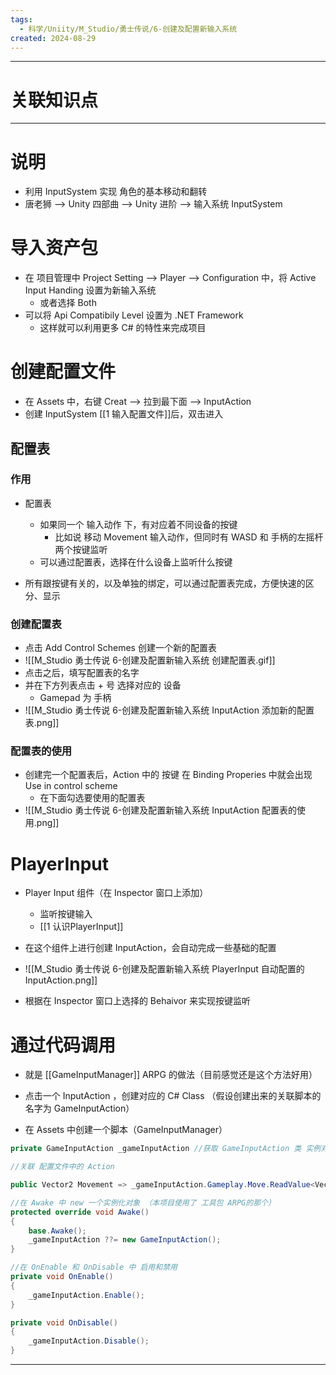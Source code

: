 ```yaml
---
tags:
  - 科学/Uniity/M_Studio/勇士传说/6-创建及配置新输入系统
created: 2024-08-29
---
```


---
# 关联知识点



---
# 说明

- 利用 InputSystem 实现 角色的基本移动和翻转
- 唐老狮 ——> Unity 四部曲 ——> Unity 进阶 ——> 输入系统 InputSystem
# 导入资产包

- 在 项目管理中 Project Setting ——> Player ——> Configuration 中，将 Active Input Handing 设置为新输入系统
	- 或者选择 Both
- 可以将 Api Compatibily Level 设置为 .NET Framework
	- 这样就可以利用更多 C# 的特性来完成项目
# 创建配置文件

- 在 Assets 中，右键 Creat ——> 拉到最下面 ——> InputAction
- 创建 InputSystem [[1 输入配置文件]]后，双击进入
## 配置表
### 作用

- 配置表
	- 如果同一个 输入动作 下，有对应着不同设备的按键
		- 比如说 移动 Movement 输入动作，但同时有 WASD 和 手柄的左摇杆 两个按键监听
	- 可以通过配置表，选择在什么设备上监听什么按键

- 所有跟按键有关的，以及单独的绑定，可以通过配置表完成，方便快速的区分、显示
### 创建配置表

- 点击 Add Control Schemes 创建一个新的配置表
- ![[M_Studio 勇士传说 6-创建及配置新输入系统 创建配置表.gif]]
- 点击之后，填写配置表的名字
- 并在下方列表点击 + 号 选择对应的 设备
	- Gamepad 为 手柄
- ![[M_Studio 勇士传说 6-创建及配置新输入系统 InputAction 添加新的配置表.png]]
### 配置表的使用

- 创建完一个配置表后，Action 中的 按键 在 Binding Properies 中就会出现 Use in control scheme
	- 在下面勾选要使用的配置表
- ![[M_Studio 勇士传说 6-创建及配置新输入系统 InputAction 配置表的使用.png]]
# PlayerInput

- Player Input 组件（在 Inspector 窗口上添加）
	- 监听按键输入
	- [[1 认识PlayerInput]]

- 在这个组件上进行创建 InputAction，会自动完成一些基础的配置
- ![[M_Studio 勇士传说 6-创建及配置新输入系统 PlayerInput 自动配置的 InputAction.png]]

- 根据在 Inspector 窗口上选择的 Behaivor 来实现按键监听
# 通过代码调用

- 就是 [[GameInputManager]] ARPG 的做法（目前感觉还是这个方法好用）

- 点击一个 InputAction ，创建对应的 C# Class （假设创建出来的关联脚本的名字为 GameInputAction）
- 在 Assets 中创建一个脚本（GameInputManager）

```C#
private GameInputAction _gameInputAction //获取 GameInputAction 类 实例对象

//关联 配置文件中的 Action

public Vector2 Movement => _gameInputAction.Gameplay.Move.ReadValue<Vector2>();

//在 Awake 中 new 一个实例化对象 （本项目使用了 工具包 ARPG的那个）
protected override void Awake()  
{  
    base.Awake();  
    _gameInputAction ??= new GameInputAction();  
}

//在 OnEnable 和 OnDisable 中 启用和禁用
private void OnEnable()  
{        
	_gameInputAction.Enable();  
}  

private void OnDisable()  
{        
	_gameInputAction.Disable();  
}
```

---

